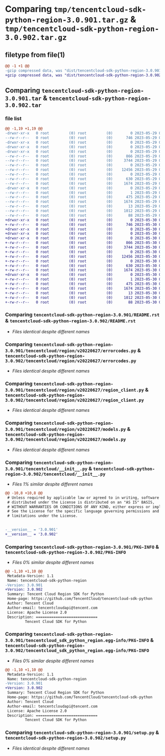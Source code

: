 # Comparing `tmp/tencentcloud-sdk-python-region-3.0.901.tar.gz` & `tmp/tencentcloud-sdk-python-region-3.0.902.tar.gz`

## filetype from file(1)

```diff
@@ -1 +1 @@
-gzip compressed data, was "dist/tencentcloud-sdk-python-region-3.0.901.tar", last modified: Mon May 29 02:34:19 2023, max compression
+gzip compressed data, was "dist/tencentcloud-sdk-python-region-3.0.902.tar", last modified: Tue May 30 00:30:03 2023, max compression
```

## Comparing `tencentcloud-sdk-python-region-3.0.901.tar` & `tencentcloud-sdk-python-region-3.0.902.tar`

### file list

```diff
@@ -1,19 +1,19 @@
-drwxr-xr-x   0 root         (0) root         (0)        0 2023-05-29 02:34:19.000000 tencentcloud-sdk-python-region-3.0.901/
--rw-r--r--   0 root         (0) root         (0)      746 2023-05-29 02:34:19.000000 tencentcloud-sdk-python-region-3.0.901/README.rst
-drwxr-xr-x   0 root         (0) root         (0)        0 2023-05-29 02:34:19.000000 tencentcloud-sdk-python-region-3.0.901/tencentcloud/
-drwxr-xr-x   0 root         (0) root         (0)        0 2023-05-29 02:34:19.000000 tencentcloud-sdk-python-region-3.0.901/tencentcloud/region/
-drwxr-xr-x   0 root         (0) root         (0)        0 2023-05-29 02:34:19.000000 tencentcloud-sdk-python-region-3.0.901/tencentcloud/region/v20220627/
--rw-r--r--   0 root         (0) root         (0)      866 2023-05-29 02:34:19.000000 tencentcloud-sdk-python-region-3.0.901/tencentcloud/region/v20220627/errorcodes.py
--rw-r--r--   0 root         (0) root         (0)     3744 2023-05-29 02:34:19.000000 tencentcloud-sdk-python-region-3.0.901/tencentcloud/region/v20220627/region_client.py
--rw-r--r--   0 root         (0) root         (0)        0 2023-05-29 02:34:19.000000 tencentcloud-sdk-python-region-3.0.901/tencentcloud/region/v20220627/__init__.py
--rw-r--r--   0 root         (0) root         (0)    12456 2023-05-29 02:34:19.000000 tencentcloud-sdk-python-region-3.0.901/tencentcloud/region/v20220627/models.py
--rw-r--r--   0 root         (0) root         (0)        0 2023-05-29 02:34:19.000000 tencentcloud-sdk-python-region-3.0.901/tencentcloud/region/__init__.py
--rw-r--r--   0 root         (0) root         (0)      630 2023-05-29 02:34:19.000000 tencentcloud-sdk-python-region-3.0.901/tencentcloud/__init__.py
--rw-r--r--   0 root         (0) root         (0)     1674 2023-05-29 02:34:19.000000 tencentcloud-sdk-python-region-3.0.901/PKG-INFO
-drwxr-xr-x   0 root         (0) root         (0)        0 2023-05-29 02:34:19.000000 tencentcloud-sdk-python-region-3.0.901/tencentcloud_sdk_python_region.egg-info/
--rw-r--r--   0 root         (0) root         (0)        1 2023-05-29 02:34:19.000000 tencentcloud-sdk-python-region-3.0.901/tencentcloud_sdk_python_region.egg-info/dependency_links.txt
--rw-r--r--   0 root         (0) root         (0)      475 2023-05-29 02:34:19.000000 tencentcloud-sdk-python-region-3.0.901/tencentcloud_sdk_python_region.egg-info/SOURCES.txt
--rw-r--r--   0 root         (0) root         (0)     1674 2023-05-29 02:34:19.000000 tencentcloud-sdk-python-region-3.0.901/tencentcloud_sdk_python_region.egg-info/PKG-INFO
--rw-r--r--   0 root         (0) root         (0)       13 2023-05-29 02:34:19.000000 tencentcloud-sdk-python-region-3.0.901/tencentcloud_sdk_python_region.egg-info/top_level.txt
--rw-r--r--   0 root         (0) root         (0)     1012 2023-05-29 02:34:19.000000 tencentcloud-sdk-python-region-3.0.901/setup.py
--rw-r--r--   0 root         (0) root         (0)       88 2023-05-29 02:34:19.000000 tencentcloud-sdk-python-region-3.0.901/setup.cfg
+drwxr-xr-x   0 root         (0) root         (0)        0 2023-05-30 00:30:03.000000 tencentcloud-sdk-python-region-3.0.902/
+-rw-r--r--   0 root         (0) root         (0)      746 2023-05-30 00:30:03.000000 tencentcloud-sdk-python-region-3.0.902/README.rst
+drwxr-xr-x   0 root         (0) root         (0)        0 2023-05-30 00:30:03.000000 tencentcloud-sdk-python-region-3.0.902/tencentcloud/
+drwxr-xr-x   0 root         (0) root         (0)        0 2023-05-30 00:30:03.000000 tencentcloud-sdk-python-region-3.0.902/tencentcloud/region/
+drwxr-xr-x   0 root         (0) root         (0)        0 2023-05-30 00:30:03.000000 tencentcloud-sdk-python-region-3.0.902/tencentcloud/region/v20220627/
+-rw-r--r--   0 root         (0) root         (0)      866 2023-05-30 00:30:03.000000 tencentcloud-sdk-python-region-3.0.902/tencentcloud/region/v20220627/errorcodes.py
+-rw-r--r--   0 root         (0) root         (0)     3744 2023-05-30 00:30:03.000000 tencentcloud-sdk-python-region-3.0.902/tencentcloud/region/v20220627/region_client.py
+-rw-r--r--   0 root         (0) root         (0)        0 2023-05-30 00:30:03.000000 tencentcloud-sdk-python-region-3.0.902/tencentcloud/region/v20220627/__init__.py
+-rw-r--r--   0 root         (0) root         (0)    12456 2023-05-30 00:30:03.000000 tencentcloud-sdk-python-region-3.0.902/tencentcloud/region/v20220627/models.py
+-rw-r--r--   0 root         (0) root         (0)        0 2023-05-30 00:30:03.000000 tencentcloud-sdk-python-region-3.0.902/tencentcloud/region/__init__.py
+-rw-r--r--   0 root         (0) root         (0)      630 2023-05-30 00:30:03.000000 tencentcloud-sdk-python-region-3.0.902/tencentcloud/__init__.py
+-rw-r--r--   0 root         (0) root         (0)     1674 2023-05-30 00:30:03.000000 tencentcloud-sdk-python-region-3.0.902/PKG-INFO
+drwxr-xr-x   0 root         (0) root         (0)        0 2023-05-30 00:30:03.000000 tencentcloud-sdk-python-region-3.0.902/tencentcloud_sdk_python_region.egg-info/
+-rw-r--r--   0 root         (0) root         (0)        1 2023-05-30 00:30:03.000000 tencentcloud-sdk-python-region-3.0.902/tencentcloud_sdk_python_region.egg-info/dependency_links.txt
+-rw-r--r--   0 root         (0) root         (0)      475 2023-05-30 00:30:03.000000 tencentcloud-sdk-python-region-3.0.902/tencentcloud_sdk_python_region.egg-info/SOURCES.txt
+-rw-r--r--   0 root         (0) root         (0)     1674 2023-05-30 00:30:03.000000 tencentcloud-sdk-python-region-3.0.902/tencentcloud_sdk_python_region.egg-info/PKG-INFO
+-rw-r--r--   0 root         (0) root         (0)       13 2023-05-30 00:30:03.000000 tencentcloud-sdk-python-region-3.0.902/tencentcloud_sdk_python_region.egg-info/top_level.txt
+-rw-r--r--   0 root         (0) root         (0)     1012 2023-05-30 00:30:03.000000 tencentcloud-sdk-python-region-3.0.902/setup.py
+-rw-r--r--   0 root         (0) root         (0)       88 2023-05-30 00:30:03.000000 tencentcloud-sdk-python-region-3.0.902/setup.cfg
```

### Comparing `tencentcloud-sdk-python-region-3.0.901/README.rst` & `tencentcloud-sdk-python-region-3.0.902/README.rst`

 * *Files identical despite different names*

### Comparing `tencentcloud-sdk-python-region-3.0.901/tencentcloud/region/v20220627/errorcodes.py` & `tencentcloud-sdk-python-region-3.0.902/tencentcloud/region/v20220627/errorcodes.py`

 * *Files identical despite different names*

### Comparing `tencentcloud-sdk-python-region-3.0.901/tencentcloud/region/v20220627/region_client.py` & `tencentcloud-sdk-python-region-3.0.902/tencentcloud/region/v20220627/region_client.py`

 * *Files identical despite different names*

### Comparing `tencentcloud-sdk-python-region-3.0.901/tencentcloud/region/v20220627/models.py` & `tencentcloud-sdk-python-region-3.0.902/tencentcloud/region/v20220627/models.py`

 * *Files identical despite different names*

### Comparing `tencentcloud-sdk-python-region-3.0.901/tencentcloud/__init__.py` & `tencentcloud-sdk-python-region-3.0.902/tencentcloud/__init__.py`

 * *Files 1% similar despite different names*

```diff
@@ -10,8 +10,8 @@
 # Unless required by applicable law or agreed to in writing, software
 # distributed under the License is distributed on an "AS IS" BASIS,
 # WITHOUT WARRANTIES OR CONDITIONS OF ANY KIND, either express or implied.
 # See the License for the specific language governing permissions and
 # limitations under the License.
 
 
-__version__ = '3.0.901'
+__version__ = '3.0.902'
```

### Comparing `tencentcloud-sdk-python-region-3.0.901/PKG-INFO` & `tencentcloud-sdk-python-region-3.0.902/PKG-INFO`

 * *Files 0% similar despite different names*

```diff
@@ -1,10 +1,10 @@
 Metadata-Version: 1.1
 Name: tencentcloud-sdk-python-region
-Version: 3.0.901
+Version: 3.0.902
 Summary: Tencent Cloud Region SDK for Python
 Home-page: https://github.com/TencentCloud/tencentcloud-sdk-python
 Author: Tencent Cloud
 Author-email: tencentcloudapi@tencent.com
 License: Apache License 2.0
 Description: ============================
         Tencent Cloud SDK for Python
```

### Comparing `tencentcloud-sdk-python-region-3.0.901/tencentcloud_sdk_python_region.egg-info/PKG-INFO` & `tencentcloud-sdk-python-region-3.0.902/tencentcloud_sdk_python_region.egg-info/PKG-INFO`

 * *Files 0% similar despite different names*

```diff
@@ -1,10 +1,10 @@
 Metadata-Version: 1.1
 Name: tencentcloud-sdk-python-region
-Version: 3.0.901
+Version: 3.0.902
 Summary: Tencent Cloud Region SDK for Python
 Home-page: https://github.com/TencentCloud/tencentcloud-sdk-python
 Author: Tencent Cloud
 Author-email: tencentcloudapi@tencent.com
 License: Apache License 2.0
 Description: ============================
         Tencent Cloud SDK for Python
```

### Comparing `tencentcloud-sdk-python-region-3.0.901/setup.py` & `tencentcloud-sdk-python-region-3.0.902/setup.py`

 * *Files identical despite different names*

